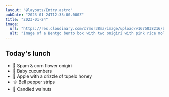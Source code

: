 ```yaml
---
layout: "@layouts/Entry.astro"
pubDate: "2023-01-24T12:33:00.000Z"
title: "2023-01-24"
image:
  url: "https://res.cloudinary.com/drmor38ma/image/upload/v1675038216/bbt/2023-01-24_bctsoe.jpg"
  alt: "Image of a Bentgo bento box with two onigiri with pink rice molded into flowers, baby cucumbers, apple chunks, bell pepper strips and candied walnuts"
---
```


## Today's lunch

- 🌸 Spam & corn flower onigiri
- 🥒 Baby cucumbers
- 🍯 Apple with a drizzle of tupelo honey
- 🫑 Bell pepper strips
- 🍫 Candied walnuts
